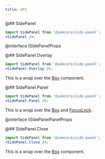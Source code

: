 ```yaml
---
title: API
---
```


@## SidePanel

```jsx
import SidePanel from '@semcore/side-panel';
<SidePanel />;
```

@interface ISidePanelProps

@## SidePanel.Overlay

```jsx
import SidePanel from '@semcore/side-panel';
<SidePanel.Overlay />;
```

This is a wrap over the [Box](/layout/box-system/box-api/#a3cfce) component.

@## SidePanel.Panel

```jsx
import SidePanel from '@semcore/side-panel';
<SidePanel.Panel />;
```

This is a wrap over the [Box](/layout/box-system/box-api/#a3cfce) and [FocusLock](https://github.com/theKashey/react-focus-lock/blob/master/interfaces.d.ts#L4).

@interface ISidePanelPanelProps

@## SidePanel.Close

```jsx
import SidePanel from '@semcore/side-panel';
<SidePanel.Close />;
```

This is a wrap over the [Box](/layout/box-system/box-api/#a3cfce) component.
